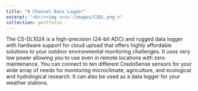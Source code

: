 ```yaml
---
title: "8 Channel Data Logger"
excerpt: "<br/><img src='/images/CSDL.png'>"
collection: portfolio
---
```


The CS-DL1024 is a high-precision (24-bit ADC) and rugged data logger with hardware support for cloud upload that offers highly affordable solutions to your outdoor environmental monitoring challenges. It uses very low power allowing you to use even in remote locations with zero maintenance. You can connect to ten different CredoSense sensors for your wide array of needs for monitoring microclimate, agriculture, and ecological and hydrological research. It can also be used as a data logger for your weather stations.
